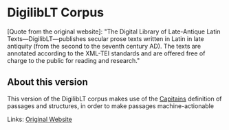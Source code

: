 DigilibLT Corpus
=================

\[Quote from the original website\]: "The Digital Library of Late-Antique Latin Texts—DigilibLT—publishes secular prose texts written in Latin in late antiquity (from the second to the seventh century AD). The texts are annotated according to the XML-TEI standards and are offered free of charge to the public for reading and research."

## About this version
This version of the DigilibLT corpus makes use of the [Capitains](https://capitains.org) definition of passages and structures, in order to make passages machine-actionable

Links: [Original Website](https://digiliblt.uniupo.it/index.php)
